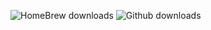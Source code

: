 ![HomeBrew downloads](https://img.shields.io/homebrew/installs/dy/superfile?label=homebrew)
![Github downloads](https://img.shields.io/github/downloads/yorukot/superfile/total?label=github%20downloads%20assets%2Freleases)